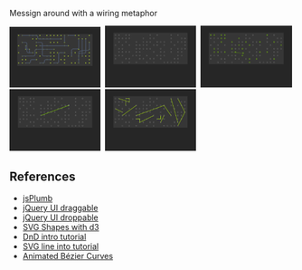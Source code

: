 Messign around with a wiring metaphor

<img src="https://github.com/ali5ter/wiring/blob/master/images/screenshots/wiring-04.png?raw=true" width="32%"/>&nbsp;
<img src="https://github.com/ali5ter/wiring/blob/master/images/screenshots/wiring-00.png?raw=true" width="32%"/>&nbsp;
<img src="https://github.com/ali5ter/wiring/blob/master/images/screenshots/wiring-01.png?raw=true" width="32%"/>&nbsp;
<img src="https://github.com/ali5ter/wiring/blob/master/images/screenshots/wiring-02.png?raw=true" width="32%"/>&nbsp;
<img src="https://github.com/ali5ter/wiring/blob/master/images/screenshots/wiring-03.png?raw=true" width="32%"/>&nbsp;

References
----------
* [jsPlumb](http://jsplumbtoolkit.com/doc/home)
* [jQuery UI draggable](http://api.jqueryui.com/draggable/)
* [jQuery UI droppable](http://api.jqueryui.com/droppable)
* [SVG Shapes with d3](https://github.com/mbostock/d3/wiki/SVG-Shapes)
* [DnD intro tutorial](http://www.elated.com/articles/drag-and-drop-with-jquery-your-essential-guide/)
* [SVG line into tutorial](http://knowledgestockpile.blogspot.com/2011/12/drawing-straight-line-with-d3js.html)
* [Animated Bézier Curves](http://www.jasondavies.com/animated-bezier/)
